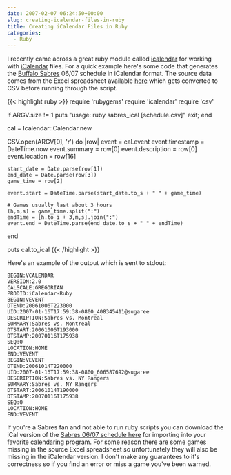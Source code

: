 ```yaml
---
date: 2007-02-07 06:24:50+00:00
slug: creating-icalendar-files-in-ruby
title: Creating iCalendar Files in Ruby
categories:
  - Ruby
---
```


I recently came across a great ruby module called
[icalendar](http://icalendar.rubyforge.org/) for working with
[iCalendar](http://en.wikipedia.org/wiki/ICalendar) files. For a quick example
here's some code that generates the [Buffalo Sabres](http://www.sabres.com)
06/07 schedule in iCalendar format. The source data comes from the Excel
spreadsheet available [here](http://www.sabres.com/downloads_html.cfm) which
gets converted to CSV before running through the script.<!--more-->

{{< highlight ruby >}}
require 'rubygems'
require 'icalendar'
require 'csv'

if ARGV.size != 1
    puts "usage: ruby sabres_ical [schedule.csv]"
    exit;
end

cal = Icalendar::Calendar.new

CSV.open(ARGV[0], 'r') do |row|
    event = cal.event
    event.timestamp = DateTime.now
    event.summary = row[0]
    event.description = row[0]
    event.location = row[16] 

    start_date = Date.parse(row[1])
    end_date = Date.parse(row[3])
    game_time = row[2]

    event.start = DateTime.parse(start_date.to_s + " " + game_time)

    # Games usually last about 3 hours
    (h,m,s) = game_time.split(":")
    endTime = [h.to_i + 3,m,s].join(":")
    event.end = DateTime.parse(end_date.to_s + " " + endTime)
end

puts cal.to_ical
{{< /highlight >}}

Here's an example of the output which is sent to stdout:

```
BEGIN:VCALENDAR
VERSION:2.0
CALSCALE:GREGORIAN
PRODID:iCalendar-Ruby
BEGIN:VEVENT
DTEND:20061006T223000
UID:2007-01-16T17:59:38-0800_408345411@sugaree
DESCRIPTION:Sabres vs. Montreal
SUMMARY:Sabres vs. Montreal
DTSTART:20061006T193000
DTSTAMP:20070116T175938
SEQ:0
LOCATION:HOME
END:VEVENT
BEGIN:VEVENT
DTEND:20061014T220000
UID:2007-01-16T17:59:38-0800_606587692@sugaree
DESCRIPTION:Sabres vs. NY Rangers
SUMMARY:Sabres vs. NY Rangers
DTSTART:20061014T190000
DTSTAMP:20070116T175938
SEQ:0
LOCATION:HOME
END:VEVENT
```

If you're a Sabres fan and not able to run ruby scripts you can download the
iCal version of the [Sabres 06/07 schedule here](/data/Sabres-06-07.ics) 
for importing into your favorite [calendaring](http://www.mozilla.org/projects/calendar/sunbird/)
program. For some reason there are some games missing in the source Excel
spreadsheet so unfortunately they will also be missing in the iCalendar
version. I don't make any guarantees to it's correctness so if you find an
error or miss a game you've been warned.
